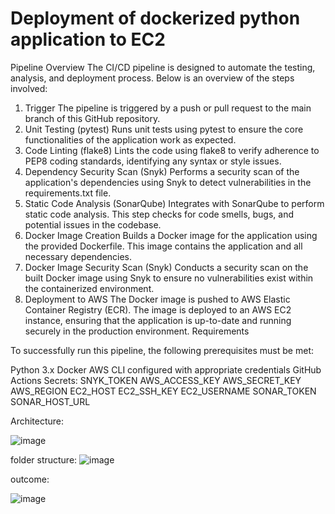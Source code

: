 # Deployment of dockerized python application to EC2 

Pipeline Overview
The CI/CD pipeline is designed to automate the testing, analysis, and deployment process. Below is an overview of the steps involved:


1. Trigger
The pipeline is triggered by a push or pull request to the main branch of this GitHub repository.
2. Unit Testing (pytest)
Runs unit tests using pytest to ensure the core functionalities of the application work as expected.
3. Code Linting (flake8)
Lints the code using flake8 to verify adherence to PEP8 coding standards, identifying any syntax or style issues.
4. Dependency Security Scan (Snyk)
Performs a security scan of the application's dependencies using Snyk to detect vulnerabilities in the requirements.txt file.
5. Static Code Analysis (SonarQube)
Integrates with SonarQube to perform static code analysis. This step checks for code smells, bugs, and potential issues in the codebase.
6. Docker Image Creation
Builds a Docker image for the application using the provided Dockerfile. This image contains the application and all necessary dependencies.
7. Docker Image Security Scan (Snyk)
Conducts a security scan on the built Docker image using Snyk to ensure no vulnerabilities exist within the containerized environment.
8. Deployment to AWS
The Docker image is pushed to AWS Elastic Container Registry (ECR).
The image is deployed to an AWS EC2 instance, ensuring that the application is up-to-date and running securely in the production environment.
Requirements


To successfully run this pipeline, the following prerequisites must be met:

Python 3.x
Docker
AWS CLI configured with appropriate credentials
GitHub Actions Secrets:
SNYK_TOKEN
AWS_ACCESS_KEY
AWS_SECRET_KEY
AWS_REGION
EC2_HOST
EC2_SSH_KEY
EC2_USERNAME
SONAR_TOKEN
SONAR_HOST_URL

Architecture:

![image](https://github.com/user-attachments/assets/aac8d41a-1d6f-4fb5-8204-bb440c225325)




folder structure:
![image](https://github.com/user-attachments/assets/1e245629-0b61-4e55-88ec-27912e527c1f)



outcome:

![image](https://github.com/user-attachments/assets/833ccf8b-a87f-44c2-a3d2-9b2a17c9856a)
